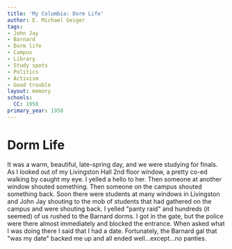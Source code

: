 ```yaml
---
title: 'My Columbia: Dorm Life'
author: E. Michael Geiger
tags:
- John Jay
- Barnard
- Dorm life
- Campus
- Library
- Study spots
- Politics
- Activism
- Good trouble
layout: memory
schools:
  CC: 1958
primary_year: 1958
---
```

# Dorm Life

It was a warm, beautiful, late-spring day, and we were studying for finals. As I looked out of my Livingston Hall 2nd floor window, a pretty co-ed walking by caught my eye. I yelled a hello to her. Then someone at another window shouted something. Then someone on the campus shouted something back. Soon there were students at many windows in Livingston and John Jay shouting to the mob of students that had gathered on the campus and were shouting back. I yelled "panty raid" and hundreds (it seemed) of us rushed to the Barnard dorms. I got in the gate, but the police were there almost immediately and blocked the entrance. When asked what I was doing there I said that I had a date. Fortunately, the Barnard gal that "was my date" backed me up and all ended well...except...no panties.
